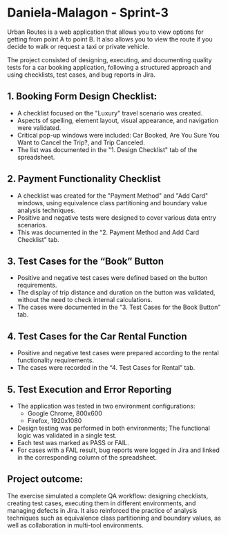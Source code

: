 # Daniela-Malagon - Sprint-3

Urban Routes is a web application that allows you to view options for getting from point A to point B. It also allows you to view the route if you decide to walk or request a taxi or private vehicle.

The project consisted of designing, executing, and documenting quality tests for a car booking application, following a structured approach and using checklists, test cases, and bug reports in Jira.

## 1. Booking Form Design Checklist:
- A checklist focused on the "Luxury" travel scenario was created.
- Aspects of spelling, element layout, visual appearance, and navigation were validated.
- Critical pop-up windows were included: Car Booked, Are You Sure You Want to Cancel the Trip?, and Trip Canceled.
- The list was documented in the "1. Design Checklist" tab of the spreadsheet.

## 2. Payment Functionality Checklist
- A checklist was created for the "Payment Method" and "Add Card" windows, using equivalence class partitioning and boundary value analysis techniques.
- Positive and negative tests were designed to cover various data entry scenarios.
- This was documented in the “2. Payment Method and Add Card Checklist” tab.

## 3. Test Cases for the “Book” Button
- Positive and negative test cases were defined based on the button requirements.
- The display of trip distance and duration on the button was validated, without the need to check internal calculations.
- The cases were documented in the “3. Test Cases for the Book Button” tab.

## 4. Test Cases for the Car Rental Function
- Positive and negative test cases were prepared according to the rental functionality requirements.
- The cases were recorded in the “4. Test Cases for Rental” tab.

## 5. Test Execution and Error Reporting
- The application was tested in two environment configurations:
    - Google Chrome, 800x600
    - Firefox, 1920x1080
- Design testing was performed in both environments; The functional logic was validated in a single test.
- Each test was marked as PASS or FAIL.
- For cases with a FAIL result, bug reports were logged in Jira and linked in the corresponding column of the spreadsheet.

## Project outcome:
The exercise simulated a complete QA workflow: designing checklists, creating test cases, executing them in different environments, and managing defects in Jira. It also reinforced the practice of analysis techniques such as equivalence class partitioning and boundary values, as well as collaboration in multi-tool environments.
